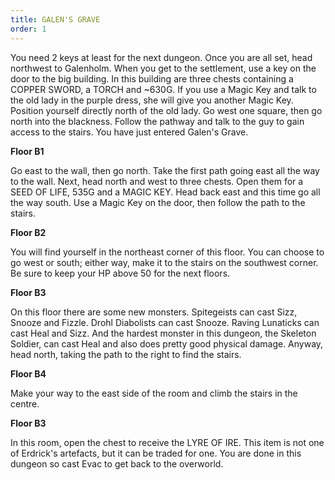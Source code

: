```yaml
---
title: GALEN'S GRAVE
order: 1
---
```





You need 2 keys at least for the next dungeon. Once you are all set, head
northwest to Galenholm. When you get to the settlement, use a key on the door to
the big building. In this building are three chests containing a COPPER SWORD, a
TORCH and ~630G. If you use a Magic Key and talk to the old lady in the purple
dress, she will give you another Magic Key. Position yourself directly north of
the old lady. Go west one square, then go north into the blackness. Follow the
pathway and talk to the guy to gain access to the stairs. You have just entered
Galen's Grave.



**Floor B1**



Go east to the wall, then go north. Take the first path going east all the way
to the wall. Next, head north and west to three chests. Open them for a SEED OF
LIFE, 535G and a MAGIC KEY. Head back east and this time go all the way south.
Use a Magic Key on the door, then follow the path to the stairs.



**Floor B2**



You will find yourself in the northeast corner of this floor. You can choose to
go west or south; either way, make it to the stairs on the southwest corner. Be
sure to keep your HP above 50 for the next floors.



**Floor B3**



On this floor there are some new monsters. Spitegeists can cast Sizz, Snooze and
Fizzle. Drohl Diabolists can cast Snooze. Raving Lunaticks can cast Heal and
Sizz. And the hardest monster in this dungeon, the Skeleton Soldier, can cast
Heal and also does pretty good physical damage. Anyway, head north, taking the
path to the right to find the stairs.



**Floor B4**



Make your way to the east side of the room and climb the stairs in the centre.



**Floor B3**



In this room, open the chest to receive the LYRE OF IRE. This item is not one of
Erdrick's artefacts, but it can be traded for one. You are done in this dungeon
so cast Evac to get back to the overworld.




